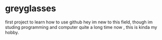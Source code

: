 # greyglasses
first project to learn how to use github
hey im new to this field, though im studing programming and computer quite a long time now , this is kinda my hobby.
